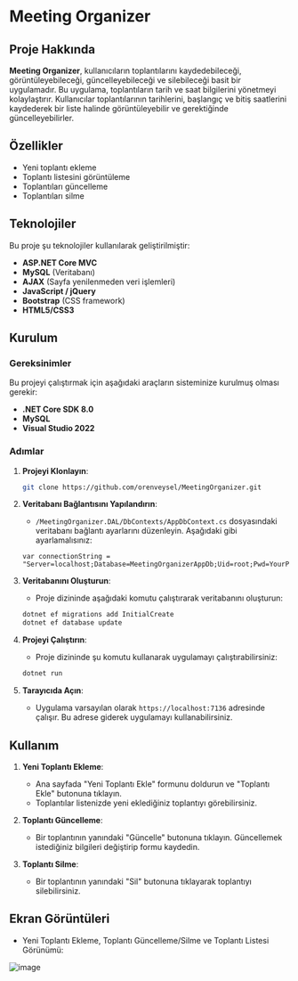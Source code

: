 # Meeting Organizer

## Proje Hakkında
**Meeting Organizer**, kullanıcıların toplantılarını kaydedebileceği, görüntüleyebileceği, güncelleyebileceği ve silebileceği basit bir uygulamadır. Bu uygulama, toplantıların tarih ve saat bilgilerini yönetmeyi kolaylaştırır. Kullanıcılar toplantılarının tarihlerini, başlangıç ve bitiş saatlerini kaydederek bir liste halinde görüntüleyebilir ve gerektiğinde güncelleyebilirler.

## Özellikler
- Yeni toplantı ekleme
- Toplantı listesini görüntüleme
- Toplantıları güncelleme
- Toplantıları silme

## Teknolojiler
Bu proje şu teknolojiler kullanılarak geliştirilmiştir:
- **ASP.NET Core MVC**
- **MySQL** (Veritabanı)
- **AJAX** (Sayfa yenilenmeden veri işlemleri)
- **JavaScript / jQuery**
- **Bootstrap** (CSS framework)
- **HTML5/CSS3**

## Kurulum

### Gereksinimler
Bu projeyi çalıştırmak için aşağıdaki araçların sisteminize kurulmuş olması gerekir:
- **.NET Core SDK 8.0**
- **MySQL**
- **Visual Studio 2022**

### Adımlar
1. **Projeyi Klonlayın**:
    ```bash
    git clone https://github.com/orenveysel/MeetingOrganizer.git
    ```

2. **Veritabanı Bağlantısını Yapılandırın**:
    - `/MeetingOrganizer.DAL/DbContexts/AppDbContext.cs` dosyasındaki veritabanı bağlantı ayarlarını düzenleyin. Aşağıdaki gibi ayarlamalısınız:
    ```
    var connectionString = "Server=localhost;Database=MeetingOrganizerAppDb;Uid=root;Pwd=YourPassword";
    ```

3. **Veritabanını Oluşturun**:
    - Proje dizininde aşağıdaki komutu çalıştırarak veritabanını oluşturun:
    ```bash
    dotnet ef migrations add InitialCreate
    dotnet ef database update
    ```

4. **Projeyi Çalıştırın**:
    - Proje dizininde şu komutu kullanarak uygulamayı çalıştırabilirsiniz:
    ```bash
    dotnet run
    ```

5. **Tarayıcıda Açın**:
    - Uygulama varsayılan olarak `https://localhost:7136` adresinde çalışır. Bu adrese giderek uygulamayı kullanabilirsiniz.

## Kullanım
1. **Yeni Toplantı Ekleme**:
    - Ana sayfada "Yeni Toplantı Ekle" formunu doldurun ve "Toplantı Ekle" butonuna tıklayın. 
    - Toplantılar listenizde yeni eklediğiniz toplantıyı görebilirsiniz.

2. **Toplantı Güncelleme**:
    - Bir toplantının yanındaki "Güncelle" butonuna tıklayın. Güncellemek istediğiniz bilgileri değiştirip formu kaydedin.

3. **Toplantı Silme**:
    - Bir toplantının yanındaki "Sil" butonuna tıklayarak toplantıyı silebilirsiniz.

## Ekran Görüntüleri

- Yeni Toplantı Ekleme, Toplantı Güncelleme/Silme ve Toplantı Listesi Görünümü:

![image](https://github.com/user-attachments/assets/1f0c9440-2544-4d97-876f-819d19e64ec2)

